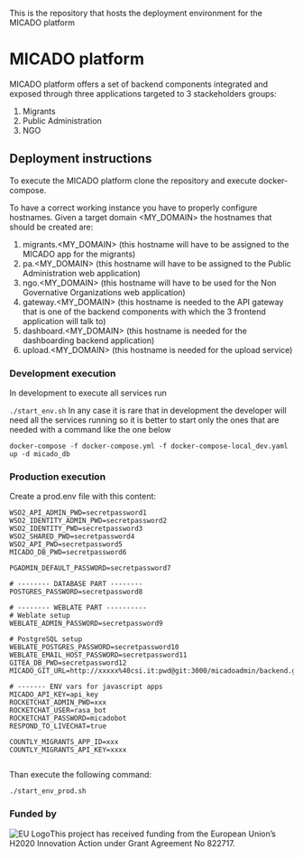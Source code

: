 This is the repository that hosts the deployment environment for the MICADO platform

# MICADO platform
MICADO platform offers a set of backend components integrated and exposed through three applications targeted to 3 stackeholders groups:
1. Migrants
2. Public Administration
3. NGO

## Deployment instructions
To execute the MICADO platform clone the repository and execute docker-compose.

To have a correct working instance you have to properly configure hostnames.  Given a target domain <MY_DOMAIN> the hostnames that should be created are:
1. migrants.<MY_DOMAIN> (this hostname will have to be assigned to the MICADO app for the migrants)
2. pa.<MY_DOMAIN> (this hostname will have to be assigned to the Public Administration web application)
3. ngo.<MY_DOMAIN> (this hostname will have to be used for the Non Governative Organizations web application)
4. gateway.<MY_DOMAIN> (this hostname is needed to the API gateway that is one of the backend components with which the 3 frontend application will talk to)
5. dashboard.<MY_DOMAIN> (this hostname is needed for the dashboarding backend application)
6. upload.<MY_DOMAIN> (this hostname is needed for the upload service)

### Development execution
In development to execute all services run

``
./start_env.sh
``
In any case it is rare that in development the developer will need all the services running so it is better to start only the ones that are needed with a command like the one below

``
docker-compose -f docker-compose.yml -f docker-compose-local_dev.yaml up -d micado_db
``


### Production execution
Create a prod.env file with this content:

```
WSO2_API_ADMIN_PWD=secretpassword1
WSO2_IDENTITY_ADMIN_PWD=secretpassword2
WSO2_IDENTITY_PWD=secretpassword3
WSO2_SHARED_PWD=secretpassword4
WSO2_API_PWD=secretpassword5
MICADO_DB_PWD=secretpassword6

PGADMIN_DEFAULT_PASSWORD=secretpassword7

# -------- DATABASE PART --------
POSTGRES_PASSWORD=secretpassword8

# -------- WEBLATE PART ----------
# Weblate setup
WEBLATE_ADMIN_PASSWORD=secretpassword9

# PostgreSQL setup
WEBLATE_POSTGRES_PASSWORD=secretpassword10
WEBLATE_EMAIL_HOST_PASSWORD=secretpassword11
GITEA_DB_PWD=secretpassword12
MICADO_GIT_URL=http://xxxxx%40csi.it:pwd@git:3000/micadoadmin/backend.git

# ------- ENV vars for javascript apps
MICADO_API_KEY=api_key
ROCKETCHAT_ADMIN_PWD=xxx
ROCKETCHAT_USER=rasa_bot
ROCKETCHAT_PASSWORD=micadobot
RESPOND_TO_LIVECHAT=true

COUNTLY_MIGRANTS_APP_ID=xxx
COUNTLY_MIGRANTS_API_KEY=xxxx


```

Than execute the following command:

``
./start_env_prod.sh
``

### Funded by

![EU Logo](https://github.com/micado-eu/MICADO/blob/master/img/Flag_of_Europe.svg_.png)This project has received funding from the European Union’s H2020 Innovation Action under Grant Agreement No 822717.
